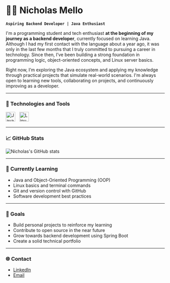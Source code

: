 # 👨‍💻 Nicholas Mello

**`Aspiring Backend Developer | Java Enthusiast`**

I'm a programming student and tech enthusiast **at the beginning of my journey as a backend developer**, currently focused on learning Java. Although I had my first contact with the language about a year ago, it was only in the last few months that I truly committed to pursuing a career in technology. Since then, I’ve been building a strong foundation in programming logic, object-oriented concepts, and Linux server basics.

Right now, I’m exploring the Java ecosystem and applying my knowledge through practical projects that simulate real-world scenarios. I'm always open to learning new tools, collaborating on projects, and continuously improving as a developer.

---

### 🧰 Technologies and Tools

<img align="left" alt="Java" width="30px" style="padding-right:10px;" src="https://cdn.jsdelivr.net/gh/devicons/devicon/icons/java/java-original.svg"/>
<img align="left" alt="Linux" width="30px" style="padding-right:10px;" src="https://cdn.jsdelivr.net/gh/devicons/devicon/icons/linux/linux-original.svg" />
<br />
<br />

---

### 📈 GitHub Stats

![Nicholas's GitHub stats](https://github-readme-stats.vercel.app/api?username=**seu-username-aqui**&show_icons=true&theme=tokyonight)

---

### 🚀 Currently Learning

- Java and Object-Oriented Programming (OOP)
- Linux basics and terminal commands
- Git and version control with GitHub
- Software development best practices

---

### 🎯 Goals

- Build personal projects to reinforce my learning
- Contribute to open source in the near future
- Grow towards backend development using Spring Boot
- Create a solid technical portfolio

---

### 🌐 Contact

- [LinkedIn](https://www.linkedin.com/in/nicholasrmello/)
- [Email](mailto:nicholasrodriguesmello@hotmail.com)
